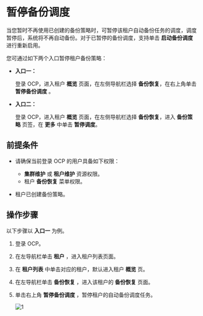 # 暂停备份调度

当您暂时不再使用已创建的备份策略时，可暂停该租户自动备份任务的调度，调度暂停后，系统将不再自动备份。对于已暂停的备份调度，支持单击 **启动备份调度** 进行重新启用。

您可通过如下两个入口暂停租户备份策略：

* **入口一：**

    登录 OCP，进入租户 **概览** 页面，在左侧导航栏选择 **备份恢复**，在右上角单击 **暂停备份调度** 。

* **入口二：**

    登录 OCP，进入租户 **概览** 页面，在左侧导航栏选择 **备份恢复**，进入 **备份策略** 页签，在 **更多** 中单击 **暂停调度**。

## 前提条件

* 请确保当前登录 OCP 的用户具备如下权限：

  * **集群维护** 或 **租户维护** 资源权限。
  * 租户 **备份恢复** 菜单权限。

* 租户已创建备份策略。

## 操作步骤

以下步骤以 **入口一** 为例。

1. 登录 OCP。

2. 在左导航栏单击 **租户** ，进入租户列表页面。

3. 在 **租户列表** 中单击对应的租户，默认进入租户 **概览** 页。

4. 在左导航栏单击 **备份恢复** ，进入该租户的 **备份恢复** 页面。

5. 单击右上角 **暂停备份调度** ，暂停租户的自动备份调度任务。

   ![1](https://obbusiness-private.oss-cn-shanghai.aliyuncs.com/doc/img/ocp/410/%E6%9A%82%E5%81%9C%E5%A4%87%E4%BB%BD%E8%B0%83%E5%BA%A6.png)